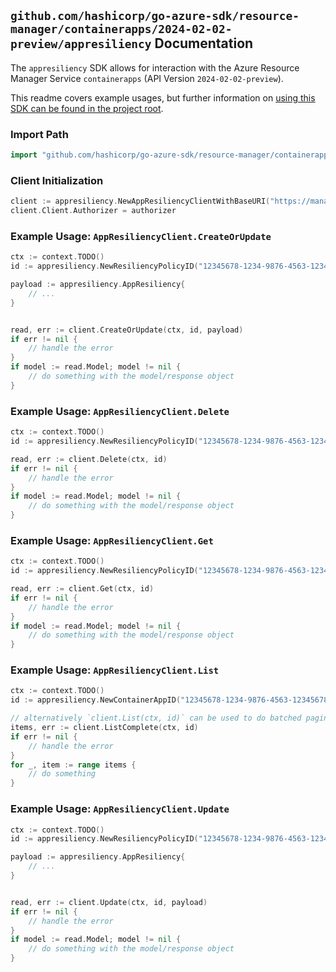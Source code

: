 
## `github.com/hashicorp/go-azure-sdk/resource-manager/containerapps/2024-02-02-preview/appresiliency` Documentation

The `appresiliency` SDK allows for interaction with the Azure Resource Manager Service `containerapps` (API Version `2024-02-02-preview`).

This readme covers example usages, but further information on [using this SDK can be found in the project root](https://github.com/hashicorp/go-azure-sdk/tree/main/docs).

### Import Path

```go
import "github.com/hashicorp/go-azure-sdk/resource-manager/containerapps/2024-02-02-preview/appresiliency"
```


### Client Initialization

```go
client := appresiliency.NewAppResiliencyClientWithBaseURI("https://management.azure.com")
client.Client.Authorizer = authorizer
```


### Example Usage: `AppResiliencyClient.CreateOrUpdate`

```go
ctx := context.TODO()
id := appresiliency.NewResiliencyPolicyID("12345678-1234-9876-4563-123456789012", "example-resource-group", "containerAppValue", "resiliencyPolicyValue")

payload := appresiliency.AppResiliency{
	// ...
}


read, err := client.CreateOrUpdate(ctx, id, payload)
if err != nil {
	// handle the error
}
if model := read.Model; model != nil {
	// do something with the model/response object
}
```


### Example Usage: `AppResiliencyClient.Delete`

```go
ctx := context.TODO()
id := appresiliency.NewResiliencyPolicyID("12345678-1234-9876-4563-123456789012", "example-resource-group", "containerAppValue", "resiliencyPolicyValue")

read, err := client.Delete(ctx, id)
if err != nil {
	// handle the error
}
if model := read.Model; model != nil {
	// do something with the model/response object
}
```


### Example Usage: `AppResiliencyClient.Get`

```go
ctx := context.TODO()
id := appresiliency.NewResiliencyPolicyID("12345678-1234-9876-4563-123456789012", "example-resource-group", "containerAppValue", "resiliencyPolicyValue")

read, err := client.Get(ctx, id)
if err != nil {
	// handle the error
}
if model := read.Model; model != nil {
	// do something with the model/response object
}
```


### Example Usage: `AppResiliencyClient.List`

```go
ctx := context.TODO()
id := appresiliency.NewContainerAppID("12345678-1234-9876-4563-123456789012", "example-resource-group", "containerAppValue")

// alternatively `client.List(ctx, id)` can be used to do batched pagination
items, err := client.ListComplete(ctx, id)
if err != nil {
	// handle the error
}
for _, item := range items {
	// do something
}
```


### Example Usage: `AppResiliencyClient.Update`

```go
ctx := context.TODO()
id := appresiliency.NewResiliencyPolicyID("12345678-1234-9876-4563-123456789012", "example-resource-group", "containerAppValue", "resiliencyPolicyValue")

payload := appresiliency.AppResiliency{
	// ...
}


read, err := client.Update(ctx, id, payload)
if err != nil {
	// handle the error
}
if model := read.Model; model != nil {
	// do something with the model/response object
}
```
